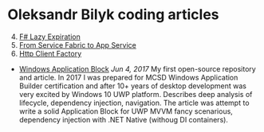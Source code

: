 # Oleksandr Bilyk coding articles
4. [F# Lazy Expiration](./FSharpLazyExpiration/Readme.md)
3. [From Service Fabric to App Service](./FromServiceFabricToAppService/Readme.md)
2. [Http Client Factory](./AppServiceHttpClientFactory/Readme.md)

* [Windows Application Block](https://github.com/oleksandr-bilyk/WindowsApplicationBlock) *Jun 4, 2017*
My first open-source repository and article. In 2017 I was prepared for MCSD Windows Application Builder certification and after 10+ years of desktop development was very excited by Windows 10 UWP platform. Describes deep analysis of lifecycle, dependency injection, navigation. The article was attempt to write a solid Application Block for UWP MVVM fancy scenarious, dependency injection with .NET Native (withoug DI containers). 


